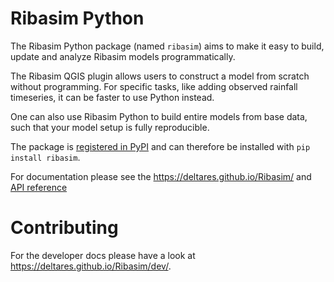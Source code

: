 # Ribasim Python

The Ribasim Python package (named `ribasim`) aims to make it easy to build, update and analyze Ribasim models
programmatically.

The Ribasim QGIS plugin allows users to construct a model from scratch without programming.
For specific tasks, like adding observed rainfall timeseries, it can be faster to use
Python instead.

One can also use Ribasim Python to build entire models from base data, such that your model
setup is fully reproducible.

The package is [registered in PyPI](https://pypi.org/project/ribasim/) and can therefore
be installed with `pip install ribasim`.

For documentation please see the https://deltares.github.io/Ribasim/ and [API reference](https://deltares.github.io/Ribasim/reference/python/)

# Contributing

For the developer docs please have a look at https://deltares.github.io/Ribasim/dev/.
